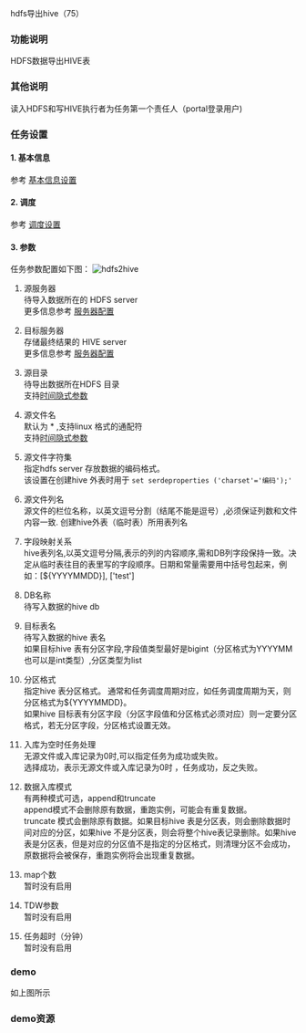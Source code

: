 hdfs导出hive（75）

### 功能说明
HDFS数据导出HIVE表

### 其他说明
读入HDFS和写HIVE执行者为任务第一个责任人（portal登录用户)

### 任务设置
#### 1. 基本信息  
参考 [基本信息设置](/workflow/workflow/runnerBasicInfo.md)  
#### 2. 调度  
参考 [调度设置](/workflow/workflow/runnerCycle.md)  

#### 3. 参数
任务参数配置如下图：
![hdfs2hive](/workflow/workflow/images/hdfs2hive1.png)

1. 源服务器  
待导入数据所在的 HDFS server  
更多信息参考 [服务器配置](/workflow/services/readme.md)

2. 目标服务器  
存储最终结果的 HIVE server   
更多信息参考 [服务器配置](/workflow/services/readme.md)

3. 源目录  
待导出数据所在HDFS 目录  
支持[时间隐式参数](/workflow/workflow/more/implicitVariable.md)

4. 源文件名  
默认为 * ,支持linux 格式的通配符  
支持[时间隐式参数](/workflow/workflow/more/implicitVariable.md)

5. 源文件字符集  
指定hdfs server 存放数据的编码格式。   
该设置在创建hive 外表时用于
```set serdeproperties ('charset'='编码');'```

6. 源文件列名  
源文件的栏位名称，以英文逗号分割（结尾不能是逗号）,必须保证列数和文件内容一致.
创建hive外表（临时表）所用表列名  

7. 字段映射关系  
hive表列名,以英文逗号分隔,表示的列的内容顺序,需和DB列字段保持一致。决定从临时表往目的表里写的字段顺序。日期和常量需要用中括号包起来，例如：[${YYYYMMDD}], [\'test\']

8. DB名称  
待写入数据的hive db

9. 目标表名  
待写入数据的hive 表名  
如果目标hive 表有分区字段,字段值类型最好是bigint（分区格式为YYYYMM也可以是int类型）,分区类型为list

10. 分区格式  
指定hive 表分区格式。
通常和任务调度周期对应，如任务调度周期为天，则分区格式为${YYYYMMDD}。  
如果hive 目标表有分区字段（分区字段值和分区格式必须对应）则一定要分区格式，若无分区字段，分区格式设置无效。

11. 入库为空时任务处理  
无源文件或入库记录为0时,可以指定任务为成功或失败。   
选择成功，表示无源文件或入库记录为0时 ，任务成功，反之失败。  

12. 数据入库模式  
有两种模式可选，append和truncate  
append模式不会删除原有数据，重跑实例，可能会有重复数据。  
truncate 模式会删除原有数据。如果目标hive 表是分区表，则会删除数据时间对应的分区，如果hive 不是分区表，则会将整个hive表记录删除。如果hive 表是分区表，但是对应的分区值不是指定的分区格式，则清理分区不会成功，原数据将会被保存，重跑实例将会出现重复数据。

13. map个数  
暂时没有启用

14. TDW参数  
暂时没有启用

15. 任务超时（分钟）  
暂时没有启用

### demo
如上图所示  

### demo资源
